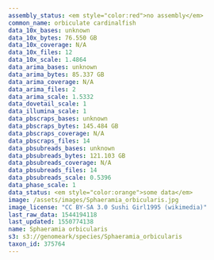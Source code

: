 ```yaml
---
assembly_status: <em style="color:red">no assembly</em>
common_name: orbiculate cardinalfish
data_10x_bases: unknown
data_10x_bytes: 76.550 GB
data_10x_coverage: N/A
data_10x_files: 12
data_10x_scale: 1.4864
data_arima_bases: unknown
data_arima_bytes: 85.337 GB
data_arima_coverage: N/A
data_arima_files: 2
data_arima_scale: 1.5332
data_dovetail_scale: 1
data_illumina_scale: 1
data_pbscraps_bases: unknown
data_pbscraps_bytes: 145.484 GB
data_pbscraps_coverage: N/A
data_pbscraps_files: 14
data_pbsubreads_bases: unknown
data_pbsubreads_bytes: 121.103 GB
data_pbsubreads_coverage: N/A
data_pbsubreads_files: 14
data_pbsubreads_scale: 0.5396
data_phase_scale: 1
data_status: <em style="color:orange">some data</em>
image: /assets/images/Sphaeramia_orbicularis.jpg
image_license: "CC BY-SA 3.0 Sushi Girl1995 (wikimedia)"
last_raw_data: 1544194118
last_updated: 1550774138
name: Sphaeramia orbicularis
s3: s3://genomeark/species/Sphaeramia_orbicularis
taxon_id: 375764
---
```

